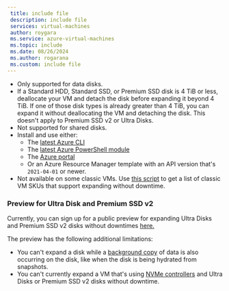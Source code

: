 ```yaml
---
 title: include file
 description: include file
 services: virtual-machines
 author: roygara
 ms.service: azure-virtual-machines
 ms.topic: include
 ms.date: 08/26/2024
 ms.author: rogarana
 ms.custom: include file
---    
```

- Only supported for data disks.
- If a Standard HDD, Standard SSD, or Premium SSD disk is 4 TiB or less, deallocate your VM and detach the disk before expanding it beyond 4 TiB. If one of those disk types is already greater than 4 TiB, you can expand it without deallocating the VM and detaching the disk. This doesn't apply to Premium SSD v2 or Ultra Disks.
- Not supported for shared disks.
- Install and use either:
    - The [latest Azure CLI](/cli/azure/install-azure-cli)
    - The [latest Azure PowerShell module](/powershell/azure/install-azure-powershell)
    - The [Azure portal](https://portal.azure.com/)
    - Or an Azure Resource Manager template with an API version that's `2021-04-01` or newer.
- Not available on some classic VMs. Use [this script](#expanding-without-downtime-classic-vm-sku-support) to get a list of classic VM SKUs that support expanding without downtime.

### Preview for Ultra Disk and Premium SSD v2

Currently, you can sign up for a public preview for expanding Ultra Disks and Premium SSD v2 disks without downtimes [here.](https://aka.ms/DDLiveResizeCustomerSurvey)

The preview has the following additional limitations:
- You can't expand a disk while a [background copy](../scripts/create-managed-disk-from-snapshot.md#performance-impact---background-copy-process) of data is also occurring on the disk, like when the disk is being hydrated from snapshots.
- You can't currently expand a VM that's using [NVMe controllers](../nvme-overview.md) and Ultra Disks or Premium SSD v2 disks without downtime.